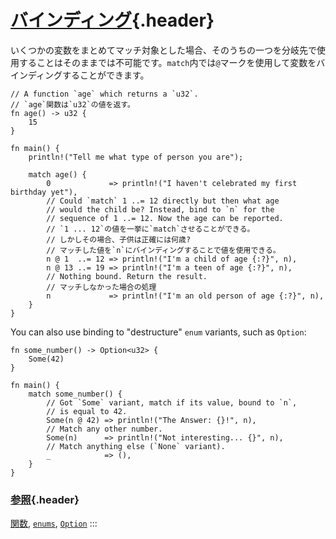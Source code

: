 # [バインディング](#バインディング){.header}

いくつかの変数をまとめてマッチ対象とした場合、そのうちの一つを分岐先で使用することはそのままでは不可能です。`match`内では`@`マークを使用して変数をバインディングすることができます。

    // A function `age` which returns a `u32`.
    // `age`関数は`u32`の値を返す。
    fn age() -> u32 {
        15
    }

    fn main() {
        println!("Tell me what type of person you are");

        match age() {
            0             => println!("I haven't celebrated my first birthday yet"),
            // Could `match` 1 ..= 12 directly but then what age
            // would the child be? Instead, bind to `n` for the
            // sequence of 1 ..= 12. Now the age can be reported.
            // `1 ... 12`の値を一挙に`match`させることができる。
            // しかしその場合、子供は正確には何歳?
            // マッチした値を`n`にバインディングすることで値を使用できる。
            n @ 1  ..= 12 => println!("I'm a child of age {:?}", n),
            n @ 13 ..= 19 => println!("I'm a teen of age {:?}", n),
            // Nothing bound. Return the result.
            // マッチしなかった場合の処理
            n             => println!("I'm an old person of age {:?}", n),
        }
    }

You can also use binding to \"destructure\" `enum` variants, such as
`Option`:

    fn some_number() -> Option<u32> {
        Some(42)
    }

    fn main() {
        match some_number() {
            // Got `Some` variant, match if its value, bound to `n`,
            // is equal to 42.
            Some(n @ 42) => println!("The Answer: {}!", n),
            // Match any other number.
            Some(n)      => println!("Not interesting... {}", n),
            // Match anything else (`None` variant).
            _            => (),
        }
    }

### [参照](#参照){.header}

[関数](../../fn.html), [`enums`](../../custom_types/enum.html),
[`Option`](../../std/option.html)
:::

